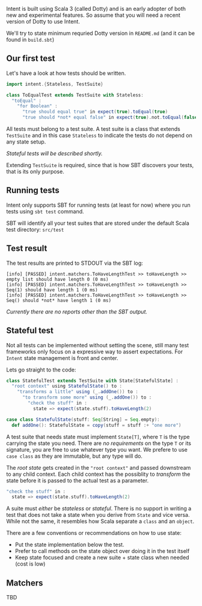 Intent is built using Scala 3 (called Dotty) and is an early adopter of both new and
experimental features. So assume that you will need a recent version of Dotty to use
Intent.

We'll try to state minimum requried Dotty version in `README.md` (and it can be found
in  `build.sbt`)


## Our first test

Let's have a look at how tests should be written.

```scala
import intent.{Stateless, TestSuite}

class ToEqualTest extends TestSuite with Stateless:
  "toEqual" :
    "for Boolean" :
      "true should equal true" in expect(true).toEqual(true)
      "true should *not* equal false" in expect(true).not.toEqual(false)
```

All tests must belong to a test suite. A test suite is a class that extends
`TestSuite` and in this case `Stateless` to indicate the tests do not depend
on any state setup.

_Stateful tests will be described shortly._

Extending `TestSuite` is required, since that is how SBT discovers your tests,
that is its only purpose.


## Running tests

Intent only supports SBT for running tests (at least for now) where you run tests
using `sbt test` command.

SBT will identify all your test suites that are stored under the default Scala
test directory: `src/test`


## Test result

The test results are printed to STDOUT via the SBT log:

```
[info] [PASSED] intent.matchers.ToHaveLengthTest >> toHaveLength >> empty list should have length 0 (0 ms)
[info] [PASSED] intent.matchers.ToHaveLengthTest >> toHaveLength >> Seq(1) should have length 1 (0 ms)
[info] [PASSED] intent.matchers.ToHaveLengthTest >> toHaveLength >> Seq() should *not* have length 1 (0 ms)
```

_Currently there are no reports other than the SBT output._


## Stateful test

Not all tests can be implemented without setting the scene, still many test frameworks only focus
on a expressive way to assert expectations. For `Intent` state management is front and center.

Lets go straight to the code:

```scala
class StatefulTest extends TestSuite with State[StatefulState] :
  "root context" using StatefulState() to :
    "transforms a little" using (_.addOne()) to :
      "to transform some more" using (_.addOne()) to :
        "check the stuff" in :
          state => expect(state.stuff).toHaveLength(2)

case class StatefulState(stuff: Seq[String] = Seq.empty):
  def addOne(): StatefulState = copy(stuff = stuff :+ "one more")

```

A test suite that needs state must implement `State[T]`, where `T` is the type carrying
the state you need. There are _no requirements_ on the type `T` or its signature, you are free
to use whatever type you want. We prefere to use `case class` as they are immutable, but any
type will do.

The _root state_ gets created in the `"root context"` and passed downstream to any child context.
Each child context has the possiblity to _transform_ the state before it is passed to the actual
test as a parameter.

```scala
"check the stuff" in :
  state => expect(state.stuff).toHaveLength(2)
```

A suite must _either_ be _stateless_ or _stateful_. There is no support in writing a test that does not
take a state when you derive from `State` and vice versa. While not the same, it resembles how Scala
separate a `class` and an `object`.

There are a few conventions or recommendations on how to use state:

* Put the state implementation below the test.
* Prefer to call methods on the state object over doing it in the test itself
* Keep state focused and create a new suite + state class when needed (cost is low)


## Matchers

TBD
